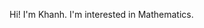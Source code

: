 Hi! I'm Khanh. I'm interested in Mathematics.

<!--<p><img align="left" src="https://github-readme-stats.vercel.app/api/top-langs?username=duongngockhanh&show_icons=true&locale=en&layout=compact" alt="duongngockhanh"/></p>-->
